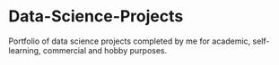 # Data-Science-Projects
Portfolio of data science projects completed by me for academic, self-learning, commercial and hobby purposes.
